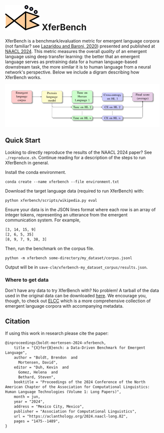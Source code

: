 ![XferBench logo](./assets/logo.svg)
XferBench
=========

XferBench is a benchmark/evaluation metric for emergent language corpora (not
familiar? see [Lazaridou and Baroni, 2020](https://arxiv.org/abs/2006.02419))
presented and published at [NAACL
2024](https://aclanthology.org/2024.naacl-long.82/).  This metric measures the
overall _quality_ of an emergent language using deep transfer learning: the
better that an emergent language serves as pretraining data for a human
language-based downstream task, the more similar it is to human language from
a neural network's perspective.  Below we include a digram describing how
XferBench works.

![Benchmark architecture](./assets/benchmark-chart.svg)


## Quick Start

Looking to directly reproduce the results of the NAACL 2024 paper?  See `./reproduce.sh`.  Continue reading for a description of the steps to run XferBench in general.

Install the conda environment.

    conda create --name xferbench --file environment.txt

Download the target language data (required to run XferBench) with:

    python xferbench/scripts/wikipedia.py eval

Ensure your data is in the JSON lines format where each row is an array of
integer tokens, representing an utterance from the emergent communication
system.  For example,

    [3, 14, 15, 9]
    [2, 6, 5, 35]
    [8, 9, 7, 9, 38, 3]

Then, run the benchmark on the corpus file.

    python -m xferbench some-directory/my_dataset/corpus.jsonl

Output will be in `save-clm/xferbench-my_dataset_corpus/results.json`.


### Where to get data

Don't have any data to try XferBench with?  No problem!  A tarball of the data
used in the original data can be downloaded
[here](http://patient.lti.cs.cmu.edu:12001/xferbench-paper-data.tar.gz).  We
encourage you, though, to check out
[ELCC](https://huggingface.co/datasets/bboldt/elcc) which is a more
comprehensive collection of emergent language corpora with accompanying
metadata.


## Citation

If using this work in research please cite the paper:

    @inproceedings{boldt-mortensen-2024-xferbench,
        title = "{X}fer{B}ench: a Data-Driven Benchmark for Emergent Language",
        author = "Boldt, Brendon  and
          Mortensen, David",
        editor = "Duh, Kevin  and
          Gomez, Helena  and
          Bethard, Steven",
        booktitle = "Proceedings of the 2024 Conference of the North American Chapter of the Association for Computational Linguistics: Human Language Technologies (Volume 1: Long Papers)",
        month = jun,
        year = "2024",
        address = "Mexico City, Mexico",
        publisher = "Association for Computational Linguistics",
        url = "https://aclanthology.org/2024.naacl-long.82",
        pages = "1475--1489",
    }
